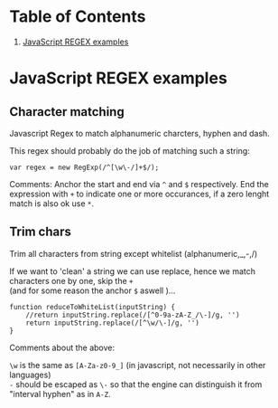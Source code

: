 

# Table of Contents
1. [JavaScript REGEX examples](#js-regex-examples)


# JavaScript REGEX examples <a name="js-regex-examples" /> 


## Character matching
Javascript Regex to match alphanumeric charcters, hyphen and dash.

This regex should probably do the job of matching such a string:
```
var regex = new RegExp(/^[\w\-/]+$/);
```

Comments: Anchor the start and end via `^` and `$` respectively.
End the expression with `+` to indicate one or more occurances, if a zero lenght match is also ok use `*`.


## Trim chars
Trim all characters from string except whitelist (alphanumeric,_,-,/)


If we want to 'clean' a string we can use replace, hence we match characters one by one, skip the `+`\
(and for some reason the anchor `$` aswell )...

```
function reduceToWhiteList(inputString) {
	//return inputString.replace(/[^0-9a-zA-Z_/\-]/g, '')
	return inputString.replace(/[^\w/\-]/g, '')
}
```

Comments about the above:

`\w` is the same as `[A-Za-z0-9_]` (in javascript, not necessarily in other languages)\
`-` should be escaped as `\-` so that the engine can distinguish it from "interval hyphen" as in `A-Z`.






